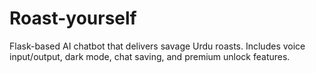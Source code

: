 # Roast-yourself
Flask-based AI chatbot that delivers savage Urdu roasts. Includes voice input/output, dark mode, chat saving, and premium unlock features.

